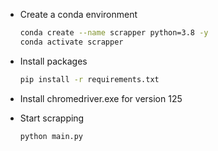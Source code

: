 - Create a conda environment
  ```bash
  conda create --name scrapper python=3.8 -y
  conda activate scrapper
  ```
- Install packages
    ```bash
    pip install -r requirements.txt
    ```
- Install chromedriver.exe for version 125

- Start scrapping
    ```bash
    python main.py
    ```
